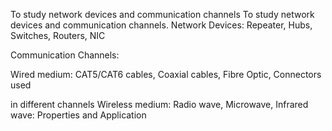 To study network devices and communication channels
To study network devices and communication channels. Network Devices: Repeater, Hubs, Switches, Routers, NIC

Communication Channels:

Wired medium: CAT5/CAT6 cables, Coaxial cables, Fibre Optic, Connectors used

in different channels Wireless medium: Radio wave, Microwave, Infrared wave: Properties and Application
